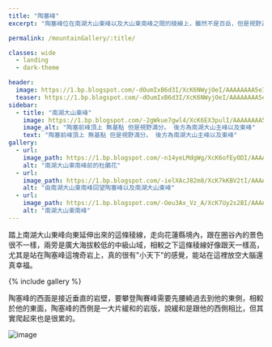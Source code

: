 ```yaml
---
title: "陶塞峰"
excerpt: "陶塞峰位在南湖大山東峰以及大山東南峰之間的稜線上，雖然不是百岳，但是視野滿分。"

permalink: /mountainGallery/:title/

classes: wide
  - landing
  - dark-theme

header:
  image: https://1.bp.blogspot.com/-dOumIxB6d3I/XcK6NWyjOeI/AAAAAAAA5eI/w7i6fwW09N4YgrjssZLKSjH05aEWpwLVgCLcBGAsYHQ/s1600/_MG_2804.JPG
  teaser: https://1.bp.blogspot.com/-dOumIxB6d3I/XcK6NWyjOeI/AAAAAAAA5eI/w7i6fwW09N4YgrjssZLKSjH05aEWpwLVgCLcBGAsYHQ/s1600/_MG_2804.JPG
sidebar:
  - title: "南湖大山東峰"
    image: https://1.bp.blogspot.com/-2gWkue7gwl4/XcK6EX3pulI/AAAAAAAA5d0/f3GAs5N8P0cU6Q1Paed2Dzv12B70HluPwCLcBGAsYHQ/s1600/_MG_2797.JPG
    image_alt: "陶塞前峰頂上 無基點 但是視野滿分。 後方為南湖大山主峰以及東峰"
    text: "陶塞前峰頂上 無基點 但是視野滿分。 後方為南湖大山主峰以及東峰"
gallery:
  - url: 
    image_path: https://1.bp.blogspot.com/-n14yeLMdgWg/XcK6ofEyODI/AAAAAAAA5es/ucXHMx6C0o4aP5s-ScjnglmteuiZ0pbBgCLcBGAsYHQ/s1600/_MG_2825.JPG
    alt: "南湖大山東南峰前的杜鵑花"
  - url: 
    image_path: https://1.bp.blogspot.com/-ielXAcJ82m8/XcK7kKBV2tI/AAAAAAAA5gE/VMRwga2Fml8GVhQWPc8LIaSbPB07nL2BgCLcBGAsYHQ/s1600/_MG_2867.JPG
    alt: "由南湖大山東南峰回望陶塞峰以及南湖大山東峰"
  - url: 
    image_path: https://1.bp.blogspot.com/-Oeu3Ax_Vz_A/XcK7Uy2s2BI/AAAAAAAA5fw/GKWbUTg76J427MHpk0q2sO6_2j1AxT-hwCLcBGAsYHQ/s1600/_MG_2851.JPG
    alt: "南湖大山東南峰"
---
```


踏上南湖大山東峰向東延伸出來的這條稜線，走向花蓮縣境內，跟在圈谷內的景色很不一樣，兩旁是廣大海拔較低的中級山域，相較之下這條稜線好像跟天一樣高，尤其是站在陶塞峰這塊奇岩上，真的很有"小天下"的感覺，能站在這裡放空大腦還真幸福。


{% include gallery %}

陶塞峰的西面是接近垂直的岩壁，要攀登陶賽峰需要先腰繞過去到他的東側，相較於他的東面，陶塞峰的西側是一大片緩和的岩版，說緩和是跟他的西側相比，但其實爬起來也是很累的。

![image](https://1.bp.blogspot.com/-yf4urIbFXYM/XcK53WAE7_I/AAAAAAAA5dc/LTgZviUP5I8WIaCxJ5HD2q2qffP0H-V8wCLcBGAsYHQ/s1600/_MG_2787.JPG)


